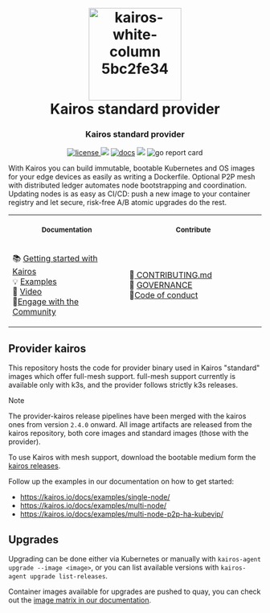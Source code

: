 <h1 align="center">
  <br>
     <img width="184" alt="kairos-white-column 5bc2fe34" src="https://user-images.githubusercontent.com/2420543/193010398-72d4ba6e-7efe-4c2e-b7ba-d3a826a55b7d.png"><br>
    Kairos standard provider
<br>
</h1>

<h3 align="center">Kairos standard provider</h3>
<p align="center">
  <a href="https://opensource.org/licenses/">
    <img src="https://img.shields.io/badge/licence-APL2-brightgreen"
         alt="license">
  </a>
  <a href="https://github.com/kairos-io/provider-kairos/issues"><img src="https://img.shields.io/github/issues/kairos-io/provider-kairos"></a>
  <a href="https://kairos.io/docs/" target=_blank> <img src="https://img.shields.io/badge/Documentation-blue"
         alt="docs"></a>
  <img src="https://img.shields.io/badge/made%20with-Go-blue">
  <img src="https://goreportcard.com/badge/github.com/kairos-io/provider-kairos" alt="go report card" />
</p>


With Kairos you can build immutable, bootable Kubernetes and OS images for your edge devices as easily as writing a Dockerfile. Optional P2P mesh with distributed ledger automates node bootstrapping and coordination. Updating nodes is as easy as CI/CD: push a new image to your container registry and let secure, risk-free A/B atomic upgrades do the rest.


<table>
<tr>
<th align="center">
<img width="640" height="1px">
<p> 
<small>
Documentation
</small>
</p>
</th>
<th align="center">
<img width="640" height="1">
<p> 
<small>
Contribute
</small>
</p>
</th>
</tr>
<tr>
<td>

 📚 [Getting started with Kairos](https://kairos.io/docs/getting-started) <br> :bulb: [Examples](https://kairos.io/docs/examples) <br> :movie_camera: [Video](https://kairos.io/docs/media/) <br> :open_hands:[Engage with the Community](https://kairos.io/community/)
  
</td>
<td>
  
🙌[ CONTRIBUTING.md ]( https://github.com/kairos-io/kairos/blob/master/CONTRIBUTING.md ) <br> :raising_hand: [ GOVERNANCE ]( https://github.com/kairos-io/kairos/blob/master/GOVERNANCE.md ) <br>:construction_worker:[Code of conduct](https://github.com/kairos-io/kairos/blob/master/CODE_OF_CONDUCT.md) 
  
</td>
</tr>
</table>

## Provider kairos

This repository hosts the code for provider binary used in Kairos "standard" images which offer full-mesh support.
full-mesh support currently is available only with k3s, and the provider follows strictly k3s releases.

> [!NOTE] 
> The provider-kairos release pipelines have been merged with the kairos ones from version `2.4.0` onward. All image artifacts are released from the kairos repository, both core images and standard images (those with the provider).

To use Kairos with mesh support, download the bootable medium form the [kairos releases](https://github.com/kairos-io/kairos/releases).

Follow up the examples in our documentation on how to get started:
- https://kairos.io/docs/examples/single-node/
- https://kairos.io/docs/examples/multi-node/
- https://kairos.io/docs/examples/multi-node-p2p-ha-kubevip/

## Upgrades

Upgrading can be done either via Kubernetes or manually with `kairos-agent upgrade --image <image>`, or you can list available versions with `kairos-agent upgrade list-releases`. 

Container images available for upgrades are pushed to quay, you can check out the [image matrix in our documentation](https://kairos.io/docs/reference/image_matrix/).
